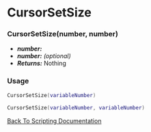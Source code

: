 # CursorSetSize

### CursorSetSize(number, number)
- ***number:*** 
- ***number:*** *(optional)* 
- ***Returns:*** Nothing

### Usage

```Lua
CursorSetSize(variableNumber)
```

```Lua
CursorSetSize(variableNumber, variableNumber)
```



[Back To Scripting Documentation](../README.md)
